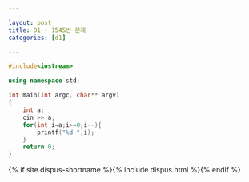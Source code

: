 ```yaml
---

layout: post
title: D1 - 1545번 문제
categories: [d1]

---
```


```cpp
#include<iostream>

using namespace std;

int main(int argc, char** argv)
{
    int a;
    cin >> a;
    for(int i=a;i>=0;i--){
    	printf("%d ",i);
    }
	return 0;
}
```

{% if site.dispus-shortname %}{% include dispus.html %}{% endif %}